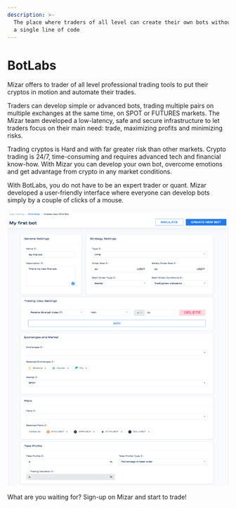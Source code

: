 ```yaml
---
description: >-
  The place where traders of all level can create their own bots without writing
  a single line of code
---
```


# BotLabs

Mizar offers to trader of all level professional trading tools to put their cryptos in motion and automate their trades. 

Traders can develop simple or advanced bots, trading multiple pairs on multiple exchanges at the same time, on SPOT or FUTURES markets. The Mizar team developed a low-latency, safe and secure infrastructure to let traders focus on their main need: trade, maximizing profits and minimizing risks. 

Trading cryptos is Hard and with far greater risk than other markets. Crypto trading is 24/7, time-consuming and requires advanced tech and financial know-how. With Mizar you can develop your own bot, overcome emotions and get advantage from crypto in any market conditions.

With BotLabs, you do not have to be an expert trader or quant. Mizar developed a user-friendly interface where everyone can develop bots simply by a couple of clicks of a mouse.

![](../.gitbook/assets/screenshot-2021-09-16-at-08.49.30.png)

What are you waiting for? Sign-up on Mizar and start to trade!



